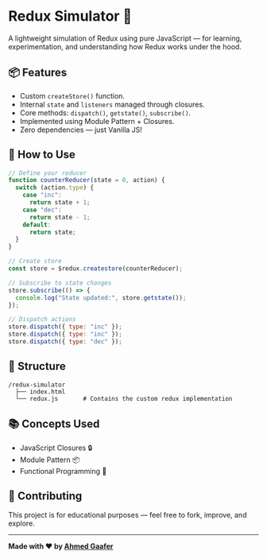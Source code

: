 # Redux Simulator 🔁

A lightweight simulation of Redux using pure JavaScript — for learning, experimentation, and understanding how Redux works under the hood.

## 📦 Features

- Custom `createStore()` function.
- Internal `state` and `listeners` managed through closures.
- Core methods: `dispatch()`, `getstate()`, `subscribe()`.
- Implemented using Module Pattern + Closures.
- Zero dependencies — just Vanilla JS!

## 🚀 How to Use

```js
// Define your reducer
function counterReducer(state = 0, action) {
  switch (action.type) {
    case "inc":
      return state + 1;
    case "dec":
      return state - 1;
    default:
      return state;
  }
}

// Create store
const store = $redux.createstore(counterReducer);

// Subscribe to state changes
store.subscribe(() => {
  console.log("State updated:", store.getstate());
});

// Dispatch actions
store.dispatch({ type: "inc" });
store.dispatch({ type: "inc" });
store.dispatch({ type: "dec" });
```

## 📁 Structure

```
/redux-simulator
  ├── index.html
  └── redux.js       # Contains the custom redux implementation
```

## 📚 Concepts Used

- JavaScript Closures 🔒
- Module Pattern 📦
- Functional Programming 🧠

## 🤝 Contributing

This project is for educational purposes — feel free to fork, improve, and explore.

---

**Made with ❤️ by [Ahmed Gaafer](https://github.com/ahmedgaafer1)**
